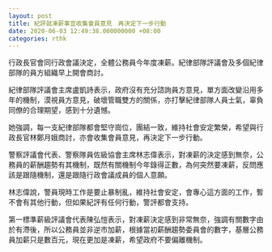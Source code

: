 ```yaml
---
layout: post
title: 紀評就凍薪事宜收集會員意見　再決定下一步行動
date: 2020-06-03 12:49:38.000000000 +08:00
categories: rthk
---
```


行政長官會同行政會議決定，全體公務員今年度凍薪。紀律部隊評議會及多個紀律部隊的員方組織早上開會商討。

紀律部隊評議會主席盧凱詩表示，政府沒有充分諮詢員方意見，單方面改變沿用多年的機制，漠視員方意見，破壞管職雙方的關係，亦打擊紀律部隊人員士氣，辜負同僚的合理期望，感到十分遺憾。

她強調，每一支紀律部隊都會堅守崗位，團結一致，維持社會安定繁榮，希望與行政長官林鄭月娥商討，亦會收集會員意見，再決定下一步行動。

警察評議會代表、警察隊員佐級協會主席林志偉表示，對凍薪的決定感到無奈，公務員的薪酬趨勢有其機制，既然有關機制今年錄得正數，為何突然要凍薪，反問應該是跟隨機制，還是跟隨行政會議成員的個人意願。

林志偉說，警員現時工作是要止暴制亂，維持社會安定，會專心這方面的工作，暫不會有其他行動，但如果紀評有任何行動，警評都會支持。

第一標準薪級評議會代表陳弘愷表示，對凍薪決定感到非常無奈，強調有關數字由於有滯後，所以公務員並非逆市加薪，根據當初薪酬趨勢委員會的數字，基層公務員加薪只是數百元，現在更加是凍薪，希望政府不要偏離機制。
